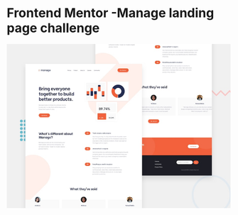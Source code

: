 # Frontend Mentor -Manage landing page challenge

![Design preview for the Manage landing page coding challenge](./design/desktop-preview.jpg)
